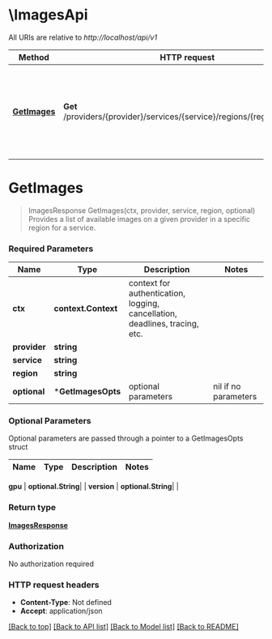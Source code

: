 # \ImagesApi

All URIs are relative to *http://localhost/api/v1*

Method | HTTP request | Description
------------- | ------------- | -------------
[**GetImages**](ImagesApi.md#GetImages) | **Get** /providers/{provider}/services/{service}/regions/{region}/images | Provides a list of available images on a given provider in a specific region for a service.


# **GetImages**
> ImagesResponse GetImages(ctx, provider, service, region, optional)
Provides a list of available images on a given provider in a specific region for a service.

### Required Parameters

Name | Type | Description  | Notes
------------- | ------------- | ------------- | -------------
 **ctx** | **context.Context** | context for authentication, logging, cancellation, deadlines, tracing, etc.
  **provider** | **string**|  | 
  **service** | **string**|  | 
  **region** | **string**|  | 
 **optional** | ***GetImagesOpts** | optional parameters | nil if no parameters

### Optional Parameters
Optional parameters are passed through a pointer to a GetImagesOpts struct

Name | Type | Description  | Notes
------------- | ------------- | ------------- | -------------



 **gpu** | **optional.String**|  | 
 **version** | **optional.String**|  | 

### Return type

[**ImagesResponse**](ImagesResponse.md)

### Authorization

No authorization required

### HTTP request headers

 - **Content-Type**: Not defined
 - **Accept**: application/json

[[Back to top]](#) [[Back to API list]](../README.md#documentation-for-api-endpoints) [[Back to Model list]](../README.md#documentation-for-models) [[Back to README]](../README.md)

